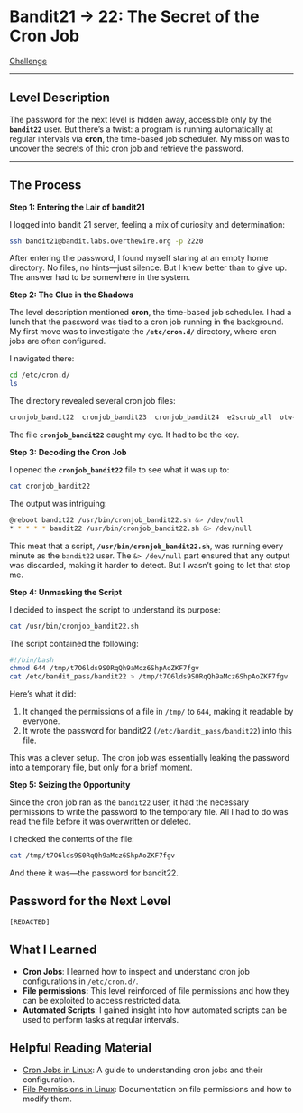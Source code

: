 # Bandit21 → 22: The Secret of the Cron Job

[Challenge](https://overthewire.org/wargames/bandit/bandit22.html)

---

## Level Description

The password for the next level is hidden away, accessible only by the **`bandit22`** user. But there’s a twist: a program is running automatically at regular intervals via **cron**, the time-based job scheduler. My mission was to uncover the secrets of thic cron job and retrieve the password.

---

## The Process

**Step 1: Entering the Lair of bandit21**

I logged into bandit 21 server, feeling a mix of curiosity and determination:

```bash
ssh bandit21@bandit.labs.overthewire.org -p 2220
```

After entering the password, I found myself staring at an empty home directory. No files, no hints—just silence. But I knew better than to give up. The answer had to be somewhere in the system.

**Step 2: The Clue in the Shadows**

The level description mentioned **cron**, the time-based job scheduler. I had a lunch that the password was tied to a cron job running in the background. My first move was to investigate the **`/etc/cron.d/`** directory, where cron jobs are often configured.

I navigated there:

```bash
cd /etc/cron.d/
ls
```

The directory revealed several cron job files:

```bash
cronjob_bandit22  cronjob_bandit23  cronjob_bandit24  e2scrub_all  otw-tmp-dir  sysstat
```

The file **`cronjob_bandit22`** caught my eye. It had to be the key.

**Step 3: Decoding the Cron Job**

I opened the **`cronjob_bandit22`** file to see what it was up to:

```bash
cat cronjob_bandit22
```

The output was intriguing:

```bash
@reboot bandit22 /usr/bin/cronjob_bandit22.sh &> /dev/null
* * * * * bandit22 /usr/bin/cronjob_bandit22.sh &> /dev/null
```

This meat that a script, **`/usr/bin/cronjob_bandit22.sh`**, was running every minute as the `bandit22` user. The `&> /dev/null` part ensured that any output was discarded, making it harder to detect. But I wasn’t going to let that stop me.

**Step 4: Unmasking the Script**

I decided to inspect the script to understand its purpose:

```bash
cat /usr/bin/cronjob_bandit22.sh
```

The script contained the following:

```bash
#!/bin/bash
chmod 644 /tmp/t7O6lds9S0RqQh9aMcz6ShpAoZKF7fgv
cat /etc/bandit_pass/bandit22 > /tmp/t7O6lds9S0RqQh9aMcz6ShpAoZKF7fgv
```

Here’s what it did:

1. It changed the permissions of a file in `/tmp/` to `644`, making it readable by everyone.
2. It wrote the password for bandit22 (`/etc/bandit_pass/bandit22`) into this file.

This was a clever setup. The cron job was essentially leaking the password into a temporary file, but only for a brief moment.

**Step 5: Seizing the Opportunity**

Since the cron job ran as the `bandit22` user, it had the necessary permissions to write the password to the temporary file. All I had to do was read the file before it was overwritten or deleted.

I checked the contents of the file:

```bash
cat /tmp/t7O6lds9S0RqQh9aMcz6ShpAoZKF7fgv
```

And there it was—the password for bandit22.

## Password for the Next Level

`[REDACTED]`

## What I Learned

- **Cron Jobs**: I learned how to inspect and understand cron job configurations in `/etc/cron.d/`.
- **File permissions:** This level reinforced of file permissions and how they can be exploited to access restricted data.
- **Automated Scripts**: I gained insight into how automated scripts can be used to perform tasks at regular intervals.

## Helpful Reading Material

- [Cron Jobs in Linux](https://linux.die.net/man/5/crontab): A guide to understanding cron jobs and their configuration.
- [File Permissions in Linux](https://linux.die.net/man/1/chmod): Documentation on file permissions and how to modify them.
